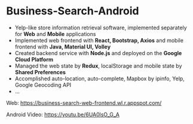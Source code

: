 # Business-Search-Android

- Yelp-like store information retrieval software, implemented separately for **Web** and **Mobile** applications
- Implemented web frontend with **React, Bootstrap, Axios** and mobile frontend with **Java, Material UI, Volley**
- Created backend service with **Node.js** and deployed on the **Google Cloud Platform**
- Managed the web state by **Redux**, localStorage and mobile state by **Shared Preferences**
- Accomplished auto-location, auto-complete, Mapbox by ipinfo, Yelp, Google Geocoding API
- ...

Web: https://business-search-web-frontend.wl.r.appspot.com/

Android Video: https://youtu.be/6UA0lsO_G_A

